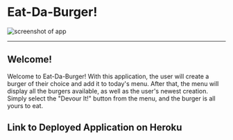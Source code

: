 <h1> Eat-Da-Burger! </h1>

<img src="https://raw.githubusercontent.com/jcbpetersen1995/Burger-JP/master/public/assets/img/Screen%20Shot%202020-03-30%20at%201.22.56%20PM.png" alt="screenshot of app">

<hr>

<h2> Welcome! </h2>
<p> Welcome to Eat-Da-Burger! With this application, the user will create a burger of their choice and add it to today's menu. After that, the menu will display all the burgers available, as well as the user's newest creation. Simply select the "Devour It!" button from the menu, and the burger is all yours to eat. </p>

<h2>Link to Deployed Application on Heroku</h2>
